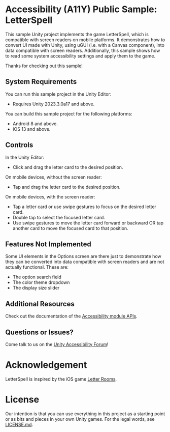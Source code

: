 # Accessibility (A11Y) Public Sample: LetterSpell

This sample Unity project implements the game LetterSpell, which is compatible with screen readers on mobile platforms. It demonstrates how to convert UI made with Unity, using uGUI (i.e. with a Canvas component), into data compatible with screen readers. Additionally, this sample shows how to read some system accessibility settings and apply them to the game.

Thanks for checking out this sample!

## System Requirements

You can run this sample project in the Unity Editor:
* Requires Unity 2023.3.0a17 and above.

You can build this sample project for the following platforms:
* Android 8 and above.
* iOS 13 and above.

## Controls

In the Unity Editor:
* Click and drag the letter card to the desired position.

On mobile devices, without the screen reader:
* Tap and drag the letter card to the desired position.

On mobile devices, with the screen reader:
* Tap a letter card or use swipe gestures to focus on the desired letter card.
* Double tap to select the focused letter card.
* Use swipe gestures to move the letter card forward or backward OR tap another card to move the focused card to that position.

## Features Not Implemented

Some UI elements in the Options screen are there just to demonstrate how they can be converted into data compatible with screen readers and are not actually functional. These are:
* The option search field
* The color theme dropdown
* The display size slider

## Additional Resources

Check out the documentation of the [Accessibility module APIs](https://docs.unity3d.com/2023.3/Documentation/ScriptReference/UnityEngine.AccessibilityModule.html).

## Questions or Issues?

Come talk to us on the [Unity Accessibility Forum](https://forum.unity.com/forums/accessibility.922/)!

# Acknowledgement

LetterSpell is inspired by the iOS game [Letter Rooms](https://apps.apple.com/us/app/letter-rooms/id1563407977).

# License

Our intention is that you can use everything in this project as a starting point or as bits and pieces in your own Unity games. For the legal words, see [LICENSE.md](LICENSE.md).
